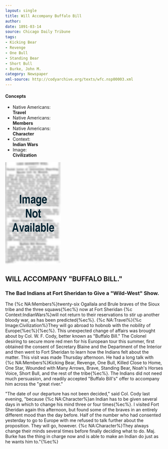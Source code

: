 ```yaml
---
layout: single
title: Will Accompany Buffalo Bill
author: 
date: 1891-03-14
source: Chicago Daily Tribune
tags:
- Kicking Bear
- Revenge
- One Bull
- Standing Bear
- Short Bull
- Burke, John M.
category: Newspaper
xml-source: http://codyarchive.org/texts/wfc.nsp00003.xml
---
```

<div class="concepts">
    <h4>Concepts</h4>
    <div class="keywords">
        <ul>
            <li>
                <span title="NA:Travel" style="background-color: transparent;">
                    <a title="NA:Travel" onmouseover="highlightSpan(this.getAttribute('title'))">
                        Native Americans:
                        <br />
                        <strong>Travel</strong>
                    </a>  
                </span>
            </li>
            <li>
                <span title="NA:Members" style="background-color: transparent;">
                    <a title="NA:Members" onmouseover="highlightSpan(this.getAttribute('title'))">
                        Native Americans:
                        <br />
                        <strong>Members</strong>
                    </a>  
                </span>
            </li>
            <li>
                <span title="NA:Character" style="background-color: transparent;">
                    <a title="NA:Character" onmouseover="highlightSpan(this.getAttribute('title'))">
                        Native Americans:
                        <br />
                        <strong>Character</strong>
                    </a>  
                </span>
            </li>
            <li>
                <span title="Context:IndianWars" style="background-color: transparent;">
                    <a title="Context:IndianWars" onmouseover="highlightSpan(this.getAttribute('title'))">
                        Context:
                        <br />
                        <strong>Indian Wars</strong>
                    </a>  
                </span>
            </li>
            <li>
                <span title="Image:Civilization" style="background-color: transparent;">
                    <a title="Image:Civilization" onmouseover="highlightSpan(this.getAttribute('title'))">
                        Image:
                        <br />
                        <strong>Civilization</strong>
                    </a>  
                </span>
            </li>
        </ul>
    </div>
</div>

![Image not available](/figures/default_document.png "Image not available")

<section class="contentside">

<h2>WILL ACCOMPANY "BUFFALO BILL."</h2>

<h3>The Bad Indians at Fort Sheridan to Give a "Wild-West" Show.</h3>

The {%c NA:Members%}twenty-six Ogallala and Brule braves of the Sioux tribe and the three squaws{%ec%} now at Fort Sheridan {%c Context:IndianWars%}will not return to their reservations to stir up another bloody war, as has been predicted{%ec%}. {%c NA:Travel%}{%c Image:Civilization%}They will go abroad to hobnob with the nobility of Europe{%ec%}{%ec%}. This unexpected change of affairs was brought about by Col. W. F. Cody, better known as "Buffalo Bill." The Colonel desiring to secure more red men for his European tour this summer, first obtained the consent of Secretary Blaine and the Department of the Interior and then went to Fort Sheridan to learn how the Indians felt about the matter. This visit was made Thursday afternoon. He had a long talk with {%c NA:Members%}Kicking Bear, Revenge, One Bull, Killed Close to Home, One Star, Wounded with Many Arrows, Brave, Standing Bear, Noah's Horses Voice, Short Bull, and the rest of the tribe{%ec%}. The Indians did not need much persuasion, and readily accepted "Buffalo Bill's" offer to accompany him across the "great river."

"The date of our departure has not been decided," said Col. Cody last evening, "because {%c NA:Character%}an Indian has to be given several days in which to change his mind three or four times{%ec%}. I visited Fort Sheridan again this afternoon, but found some of the braves in an entirely different mood than the day before. Half of the number who had consented yesterday to go to Europe with me refused to talk further about the proposition. They will go, however. {%c NA:Character%}They always change their minds several times before finally deciding what to do. Maj. Burke has the thing in charge now and is able to make an Indian do just as he wants him to."{%ec%}

</section>